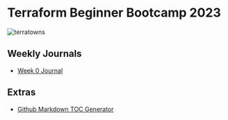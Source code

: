 # Terraform Beginner Bootcamp 2023

![terratowns](https://github.com/bmacharia/terraform-beginner-bootcamp-2023/assets/66896673/48e84ae1-4b8f-4e26-9246-ee3a4cd7150b)


## Weekly Journals
- [Week 0 Journal](journal/week0.md)

## Extras
- [Github Markdown TOC Generator](https://derlin.github.io/bitdowntoc/)
